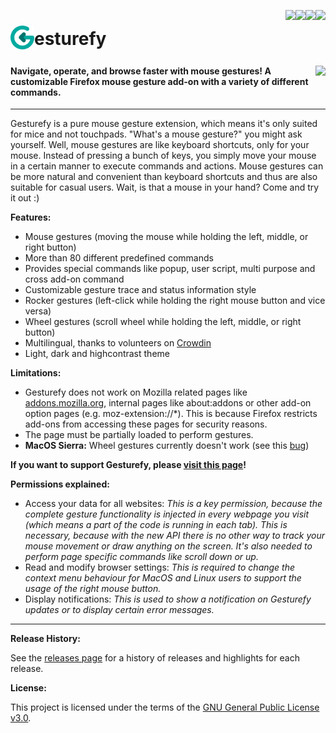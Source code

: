 [<img align="right" src="https://img.shields.io/amo/stars/gesturefy.svg">](https://addons.mozilla.org/firefox/addon/gesturefy/reviews/)
[<img align="right" src="https://img.shields.io/amo/users/gesturefy.svg">](https://addons.mozilla.org/firefox/addon/gesturefy/statistics)
[<img align="right" src="https://img.shields.io/github/release/robbendebiene/gesturefy.svg">](https://github.com/Robbendebiene/Gesturefy/releases)
[<img align="right" src="https://img.shields.io/github/license/robbendebiene/gesturefy.svg">](https://github.com/Robbendebiene/Gesturefy/blob/master/LICENSE)


# <sub><img src="https://github.com/Robbendebiene/Gesturefy/blob/master/src/resources/img/icon.svg" height="38" width="38"></sub>esturefy


#### [<img align="right" src="https://addons.cdn.mozilla.net/static/img/addons-buttons/AMO-button_2.png">](https://addons.mozilla.org/firefox/addon/gesturefy/) Navigate, operate, and browse faster with mouse gestures! A customizable Firefox mouse gesture add-on with a variety of different commands.


***

Gesturefy is a pure mouse gesture extension, which means it's only suited for mice and not touchpads. "What's a mouse gesture?" you might ask yourself. Well, mouse gestures are like keyboard shortcuts, only for your mouse. Instead of pressing a bunch of keys, you simply move your mouse in a certain manner to execute commands and actions. Mouse gestures can be more natural and convenient than keyboard shortcuts and thus are also suitable for casual users. Wait, is that a mouse in your hand? Come and try it out :)

**Features:**

 - Mouse gestures (moving the mouse while holding the left, middle, or right button)
 - More than 80 different predefined commands
 - Provides special commands like popup, user script, multi purpose and cross add-on command
 - Customizable gesture trace and status information style
 - Rocker gestures (left-click while holding the right mouse button and vice versa)
 - Wheel gestures (scroll wheel while holding the left, middle, or right button)
 - Multilingual, thanks to volunteers on [Crowdin](https://crowdin.com/project/gesturefy)
 - Light, dark and highcontrast theme

**Limitations:**

 - Gesturefy does not work on Mozilla related pages like [addons.mozilla.org](https://addons.mozilla.org), internal pages like about:addons or other add-on option pages (e.g. moz-extension://*). This is because Firefox restricts add-ons from accessing these pages for security reasons.
 - The page must be partially loaded to perform gestures.
 - **MacOS Sierra:** Wheel gestures currently doesn't work (see this [bug](https://bugzilla.mozilla.org/show_bug.cgi?id=1424893))


**If you want to support Gesturefy, please [visit this page](https://github.com/Robbendebiene/Gesturefy/wiki/FAQ#where-and-how-can-i-support-gesturefy)!**

**Permissions explained:**

 - Access your data for all websites: *This is a key permission, because the complete gesture functionality is injected in every webpage you visit (which means a part of the code is running in each tab). This is necessary, because with the new API there is no other way to track your mouse movement or draw anything on the screen. It's also needed to perform page specific commands like scroll down or up.*
 - Read and modify browser settings: *This is required to change the context menu behaviour for MacOS and Linux users to support the usage of the right mouse button.*
 - Display notifications: *This is used to show a notification on Gesturefy updates or to display certain error messages.*


***

**Release History:**

See the [releases page](https://github.com/Robbendebiene/Gesturefy/releases) for a history of releases and highlights for each release.

**License:**

This project is licensed under the terms of the [GNU General Public License v3.0](https://github.com/Robbendebiene/Gesturefy/blob/master/LICENSE).
